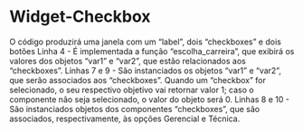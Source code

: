 # Widget-Checkbox
O código produzirá uma janela com um “label”, dois “checkboxes” e dois botões
Linha 4 - É implementada a função “escolha_carreira”, que exibirá os valores dos objetos “var1” e “var2”, que estão relacionados aos “checkboxes”.
Linhas 7 e 9 - São instanciados os objetos “var1” e “var2”, que serão associados aos “checkboxes”. Quando um “checkbox” for selecionado, o seu respectivo objetivo vai retornar valor 1; caso o componente não seja selecionado, o valor do objeto será 0.
Linhas 8 e 10 - São instanciados objetos dos componentes “checkboxes”, que são associados, respectivamente, às opções Gerencial e Técnica.
